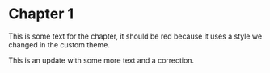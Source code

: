 # Chapter 1

This is some text for the chapter, it should be red because it uses a style we changed in the custom theme.

This is an update with some more text and a correction.
